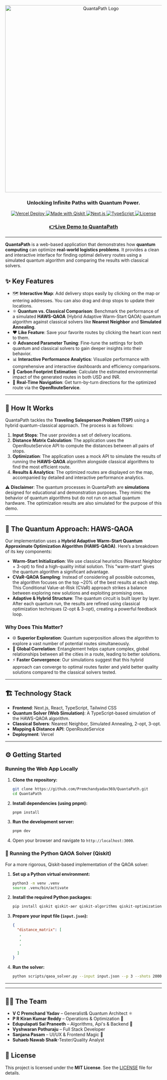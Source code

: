<div align="center">
  <img src="https://i.postimg.cc/d7q4X7H8/Quanta-Path-Logo.png" alt="QuantaPath Logo" width="600"/>
</div>

<h3 align="center">Unlocking Infinite Paths with Quantum Power.</h3>

<p align="center">
  <a href="https://v0-quanta-path-setup.vercel.app/">
    <img src="https://img.shields.io/badge/Deployed%20on-Vercel-black?logo=vercel" alt="Vercel Deploy">
  </a>
  <a href="https://qiskit.org/">
    <img src="https://img.shields.io/badge/Made%20with-Qiskit-6929C4?logo=ibm" alt="Made with Qiskit">
  </a>
  <a href="https://nextjs.org/">
    <img src="https://img.shields.io/badge/Frontend-Next.js-black?logo=nextdotjs" alt="Next.js">
  </a>
  <a href="https://www.typescriptlang.org/">
    <img src="https://img.shields.io/badge/Code-TypeScript-3178C6?logo=typescript" alt="TypeScript">
  </a>
  <a href="LICENSE">
    <img src="https://img.shields.io/badge/License-MIT-green.svg" alt="License">
  </a>
</p>

<h3 align="center">
  <a href="https://quanta-path-setup.vercel.app/"><strong>👉Live Demo to QuantaPath</strong></a>
</h3>

---

**QuantaPath** is a web-based application that demonstrates how **quantum computing** can optimize **real-world logistics problems**. It provides a clean and interactive interface for finding optimal delivery routes using a simulated quantum algorithm and comparing the results with classical solvers.

## ✨ Key Features

- 🗺️ **Interactive Map**: Add delivery stops easily by clicking on the map or entering addresses. You can also drag and drop stops to update their locations.
- ⚛️ **Quantum vs. Classical Comparison**: Benchmark the performance of a simulated **HAWS-QAOA** (Hybrid Adaptive Warm-Start QAOA) quantum algorithm against classical solvers like **Nearest Neighbor** and **Simulated Annealing**.
- ❤️ **Like Feature**: Save your favorite routes by clicking the heart icon next to them.
- ⚙️ **Advanced Parameter Tuning**: Fine-tune the settings for both quantum and classical solvers to gain deeper insights into their behavior.
- 📊 **Interactive Performance Analytics**: Visualize performance with comprehensive and interactive dashboards and efficiency comparisons.
- 🌱 **Carbon Footprint Estimation**: Calculate the estimated environmental impact of the generated routes in both USD and INR.
- 📍 **Real-Time Navigation**: Get turn-by-turn directions for the optimized route via the **OpenRouteService**.

---

## 🧠 How It Works

QuantaPath tackles the **Traveling Salesperson Problem (TSP)** using a hybrid quantum-classical approach. The process is as follows:

1.  **Input Stops**: The user provides a set of delivery locations.
2.  **Distance Matrix Calculation**: The application uses the OpenRouteService API to compute the distances between all pairs of stops.
3.  **Optimization**: The application uses a mock API to simulate the results of running the **HAWS-QAOA** algorithm alongside classical algorithms to find the most efficient route.
4.  **Results & Analytics**: The optimized routes are displayed on the map, accompanied by detailed and interactive performance analytics.

⚠️ **Disclaimer**: The quantum processes in QuantaPath are **simulations** designed for educational and demonstration purposes. They mimic the behavior of quantum algorithms but do not run on actual quantum hardware. The optimization results are also simulated for the purpose of this demo.

---

## 🔬 The Quantum Approach: HAWS-QAOA

Our implementation uses a **Hybrid Adaptive Warm-Start Quantum Approximate Optimization Algorithm (HAWS-QAOA)**. Here’s a breakdown of its key components:

-   **Warm-Start Initialization**: We use classical heuristics (Nearest Neighbor + 3-opt) to find a high-quality initial solution. This "warm-start" gives the quantum algorithm a significant advantage.
-   **CVaR-QAOA Sampling**: Instead of considering all possible outcomes, the algorithm focuses on the top ~20% of the best results at each step. This Conditional Value-at-Risk (CVaR) approach strikes a balance between exploring new solutions and exploiting promising ones.
-   **Adaptive & Hybrid Structure**: The quantum circuit is built layer by layer. After each quantum run, the results are refined using classical optimization techniques (2-opt & 3-opt), creating a powerful feedback loop.

### Why Does This Matter?

-   🌐 **Superior Exploration**: Quantum superposition allows the algorithm to explore a vast number of potential routes simultaneously.
-   🔗 **Global Correlation**: Entanglement helps capture complex, global relationships between all the cities in a route, leading to better solutions.
-   ⚡ **Faster Convergence**: Our simulations suggest that this hybrid approach can converge to optimal routes faster and yield better quality solutions compared to the classical solvers tested.

---

## 🏗️ Technology Stack

-   **Frontend**: Next.js, React, TypeScript, Tailwind CSS
-   **Quantum Solver (Web Simulation)**: A TypeScript-based simulation of the HAWS-QAOA algorithm.
-   **Classical Solvers**: Nearest Neighbor, Simulated Annealing, 2-opt, 3-opt.
-   **Mapping & Distance API**: OpenRouteService
-   **Deployment**: Vercel

---

## ⚙️ Getting Started

### Running the Web App Locally

1.  **Clone the repository:**
    ```bash
    git clone https://github.com/Premchandyadav369/QuantaPath.git
    cd QuantaPath
    ```

2.  **Install dependencies (using pnpm):**
    ```bash
    pnpm install
    ```

3.  **Run the development server:**
    ```bash
    pnpm dev
    ```

4.  Open your browser and navigate to `http://localhost:3000`.

### 🐍 Running the Python QAOA Solver (Qiskit)

For a more rigorous, Qiskit-based implementation of the QAOA solver:

1.  **Set up a Python virtual environment:**
    ```bash
    python3 -m venv .venv
    source .venv/bin/activate
    ```

2.  **Install the required Python packages:**
    ```bash
    pip install qiskit qiskit-aer qiskit-algorithms qiskit-optimization numpy
    ```

3.  **Prepare your input file (`input.json`):**
    ```json
    {
      "distance_matrix": [
       ,
       ,
       ,
       
      ]
    }
    ```

4.  **Run the solver:**
    ```bash
    python scripts/qaoa_solver.py --input input.json --p 3 --shots 2000 --optimizer COBYLA
    ```

---
---

## 👨‍💻 The Team

-   **V C Premchand Yadav** – Generalist& Quantum Architect ⚛️
-   **P R Kiran Kumar Reddy** – Operations & Optimization 🚀
-   **Edupulapati Sai Praneeth** – Algorithms, Api's & Backend 🔧
-   **Vyshwaran Pothuraju** – Full Stack Developer
-   **Sanjana Pasam** – UI/UX & Frontend Magic 🎨
-   **Suhaeb Nawab Shaik**-Tester/Quality Analyst


## 📜 License

This project is licensed under the **MIT License**. See the [LICENSE](LICENSE) file for details.

